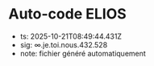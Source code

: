 # Auto-code ELIOS
- ts: 2025-10-21T08:49:44.431Z
- sig: ∞.je.toi.nous.432.528
- note: fichier généré automatiquement